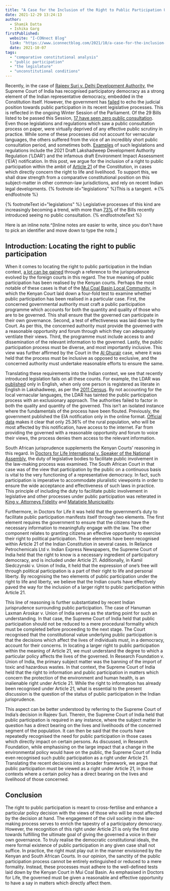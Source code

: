 ```yaml
---
title: "A Case for the Inclusion of the Right to Public Participation Under Article 21 of the Indian Constitution – A Comparative Constitutional Analysis"
date: 2021-12-29 13:24:13
author:
  - Shamik Datta
  - Ishika Garg
firstPublished:
  website: "I-CONnect Blog"
  link: "https://www.iconnectblog.com/2021/10/a-case-for-the-inclusion-of-the-right-to-public-participation-under-article-21-of-the-indian-constitution-a-comparative-constitutional-analysis/"
  date: 2021-10-07
tags:
  - "comparative constitutional analysis"
  - "public participation"
  - "the legislature"
  - "unconstitutional conditions"
---
```


Recently, in the case of [Rajeev Suri v. Delhi Development Authority](https://indiankanoon.org/doc/126137620/), the Supreme Court of India has recognised participatory democracy as a strong element of the Indian representative democracy, embedded in the Constitution itself. However, the government has [failed](https://www.theleaflet.in/no-discussion-few-disclosures-how-centre-puts-democracy-at-risk/) to echo the judicial position towards public participation in its recent legislative processes. This is reflected in the ongoing Winter Session of the Parliament. Of the 29 Bills listed to be passed this Session, [17 have seen zero public consultation](https://www.businesstoday.in/latest/policy/story/winter-session-2021-zero-public-consultation-on-60-of-the-bills-to-be-introduced-313219-2021-11-24). Even those legislations and regulations which saw a public consultation process on paper, were virtually deprived of any effective public scrutiny in practice. While some of these processes did not account for vernacular languages, the others suffered from the vice of an incredibly short public consultation period, and sometimes both. [Examples](https://www.theleaflet.in/no-discussion-few-disclosures-how-centre-puts-democracy-at-risk/) of such legislations and regulations include the 2021 Draft Lakshadweep Development Authority Regulation (‘LDAR’) and the infamous draft Environment Impact Assessment (‘EIA’) notification. In this post, we argue for the inclusion of a right to public participation within the ambit of [Article 21](https://indiankanoon.org/doc/1199182/) of the Constitution, in cases which directly concern the right to life and livelihood. To support this, we shall draw strength from a comparative constitutional position on this subject-matter in other common-law jurisdictions, and rely on recent Indian legal developments. {% footnote id="legislations" %}This is a tangent. ＊{% endfootnote %}

{% footnoteText id="legislations" %}
Legislative processes of this kind are increasingly becoming a trend, with more than [73%](https://www.medianama.com/2019/08/223-democratising-lawmaking-the-tale-of-pre-legislative-consultation-policy/) of the Bills recently introduced seeing no public consultation.
{% endfootnoteText %}

Here is an inline note.^[Inline notes are easier to write, since you don't have to pick an identifier and move down to type the note.]

## Introduction: Locating the right to public participation

When it comes to locating the right to public participation in the Indian context, [a lot can be gained](https://nlsir.com/wp-content/uploads/2020/07/K.-G.-Balakrishnan.pdf) through a reference to the jurisprudence evolved by the foreign courts in this regard. The true meaning of public participation has been realised by the Kenyan courts. Perhaps the most notable of these cases is that of the [Mui Coal Basin Local Community](https://www.informea.org/en/court-decision/matter-mui-coal-basin-local-community), in which the Kenyan Court laid down a four-fold test to examine whether public participation has been realised in a particular case. First, the concerned governmental authority must craft a public participation programme which accounts for both the quantity and quality of those who are to be governed. This shall ensure that the governed can participate in their own governance. Second, a test of effectiveness was laid down by the Court. As per this, the concerned authority must provide the governed with a reasonable opportunity and forum through which they can adequately ventilate their views. Third, the programme must include access to and dissemination of the relevant information to the governed. Lastly, the public participation process must be diverse, and most importantly inclusive. This view was further affirmed by the Court in the [Al Ghurair](http://kenyalaw.org/caselaw/cases/view/117704) case, where it was held that the process must be inclusive as opposed to exclusive, and the concerned authority must undertake reasonable efforts to ensure the same.

Translating these requirements into the Indian context, we see that recently introduced legislation fails on all these counts. For example, the LDAR was [published](https://cdn.s3waas.gov.in/s358238e9ae2dd305d79c2ebc8c1883422/uploads/2021/04/2021042854.pdf) only in English, when only one person is registered as literate in English in Lakshadweep, as per the [2011 Census](https://censusindia.gov.in/2011Census/C-16_25062018_NEW.pdf). By not accounting for the local vernacular languages, the LDAR has tainted the public participation process with an exclusionary approach. The authorities failed to factor in both the quality and quantity of the governed. This isn’t an isolated instance where the fundamentals of the process have been flouted. Previously, the government published the EIA notification only in the online format. [Official data](https://dot.gov.in/sites/default/files/Telecom%20Statistics%20India-2019.pdf?download=1) makes it clear that only 25.36% of the rural population, who will be most affected by this notification, have access to the internet. Far from providing the governed with a reasonable opportunity and forum to voice their views, the process denies them access to the relevant information.

South African jurisprudence supplements the Kenyan Courts’ reasoning in this regard. In [Doctors for Life International v. Speaker of the National Assembly](http://www.saflii.org/za/cases/ZACC/2006/11.html), the duty of legislative bodies to facilitate public involvement in the law-making process was examined. The South African Court in that case was of the view that participation by the public on a continuous basis is vital to the very functioning of a representative democracy. In fact, such participation is imperative to accommodate pluralistic viewpoints in order to ensure the wide acceptance and effectiveness of such laws in practice. This principle of including the duty to facilitate public involvement in legislative and other processes under public participation was reiterated in [King v. Attorneys Fidelity](http://www.saflii.org/za/cases/ZASCA/2005/96.html) and [Matatiele Municipality](http://www.saflii.org/za/cases/ZACC/2006/2.html).

Furthermore, in Doctors for Life it was held that the government’s duty to facilitate public participation manifests itself through two elements. The first element requires the government to ensure that the citizens have the necessary information to meaningfully engage with the law. The other component relates to granting citizens an effective opportunity to exercise their right to political participation. These elements have been recognised within Article 21 of the Indian Constitution in several cases. In Reliance Petrochemicals Ltd v. Indian Express Newspapers, the Supreme Court of India held that the right to know is a necessary ingredient of participatory democracy, and is included under Article 21. Additionally, in Kamil Siedczynski v. Union of India, it held that the expression of one’s free will through political participation is a part of their right to life and personal liberty. By recognising the two elements of public participation under the right to life and liberty, we believe that the Indian courts have effectively paved the way for the inclusion of a larger right to public participation within Article 21.

This line of reasoning is further substantiated by recent Indian jurisprudence surrounding public participation. The case of Hanuman Laxman Aroskar v. Union of India serves as the starting point for such an understanding. In that case, the Supreme Court of India held that public participation should not be reduced to a mere procedural formality which must be completed before proceeding to the next stage. The Court recognised that the constitutional value underlying public participation is that the decisions which affect the lives of individuals must, in a democracy, account for their concerns. In locating a larger right to public participation within the meaning of Article 21, we must understand the degree to which a particular policy affects the lives of the governed. In Research Foundation v. Union of India, the primary subject matter was the banning of the import of toxic and hazardous wastes. In that context, the Supreme Court of India held that the right to information and public participation in matters which concern the protection of the environment and human health, is an inalienable right under Article 21. While the right to information has already been recognised under Article 21, what is essential to the present discussion is the question of the status of public participation in the Indian jurisprudence.

This aspect can be better understood by referring to the Supreme Court of India’s decision in Rajeev Suri. Therein, the Supreme Court of India held that public participation is required in any instance, where the subject matter in question has a direct bearing on the lives and livelihoods of the concerned segment of the population. It can then be said that the courts have repeatedly recognised the need for public participation in those cases which directly impact on certain persons. As discussed, in Research Foundation, while emphasising on the large impact that a change in the environmental policy would have on the public, the Supreme Court of India even recognised such public participation as a right under Article 21. Translating the recent decisions into a broader framework, we argue that public participation must be viewed as a right under Article 21, in those contexts where a certain policy has a direct bearing on the lives and livelihood of those concerned.

## Conclusion

The right to public participation is meant to cross-fertilise and enhance a particular policy decision with the views of those who will be most affected by the decision at hand. The engagement of the civil society in the law-making process serves to enrich the tapestry of a participatory democracy. However, the recognition of this right under Article 21 is only the first step towards fulfilling the ultimate goal of giving the governed a voice in their own governance. To truly realise the democratic constitutional ideals, the mere formal existence of public participation in any given case shall not suffice. In practice, the right must play out in the manner envisioned by the Kenyan and South African Courts. In our opinion, the sanctity of the public participation process cannot be entirely extinguished or reduced to a mere formality. Instead, these processes must adhere to the well-defined tests laid down by the Kenyan Court in Mui Coal Basin. As emphasised in Doctors for Life, the governed must be given a reasonable and effective opportunity to have a say in matters which directly affect them.
